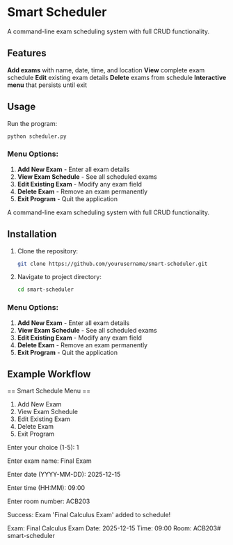 # Smart Scheduler
A command-line exam scheduling system with full CRUD functionality.

## Features
**Add exams** with name, date, time, and location
**View** complete exam schedule
**Edit** existing exam details
 **Delete** exams from schedule
 **Interactive menu** that persists until exit

## Usage
Run the program:
```bash
python scheduler.py
```
### Menu Options:
1. **Add New Exam** - Enter all exam details
2. **View Exam Schedule** - See all scheduled exams
3. **Edit Existing Exam** - Modify any exam field
4. **Delete Exam** - Remove an exam permanently
5. **Exit Program** - Quit the application

A command-line exam scheduling system with full CRUD functionality.
## Installation

1. Clone the repository:
   ```bash
   git clone https://github.com/yourusername/smart-scheduler.git
   ```
2. Navigate to project directory:
   ```bash
   cd smart-scheduler
   ```

### Menu Options:
1. **Add New Exam** - Enter all exam details
2. **View Exam Schedule** - See all scheduled exams
3. **Edit Existing Exam** - Modify any exam field
4. **Delete Exam** - Remove an exam permanently
5. **Exit Program** - Quit the application

## Example Workflow

== Smart Schedule Menu ==
1. Add New Exam
2. View Exam Schedule
3. Edit Existing Exam
4. Delete Exam
5. Exit Program

Enter your choice (1-5): 1


Enter exam name: Final Exam


Enter date (YYYY-MM-DD): 2025-12-15


Enter time (HH:MM): 09:00


Enter room number: ACB203


Success: Exam 'Final Calculus Exam' added to schedule!

Exam: Final Calculus Exam
Date: 2025-12-15
Time: 09:00
Room: ACB203# smart-scheduler

